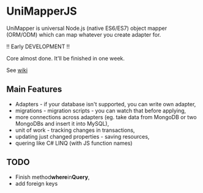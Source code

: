 # UniMapperJS
UniMapper is universal Node.js (native ES6/ES7) object mapper (ORM/ODM) which can map whatever you create adapter for.

!! Early DEVELOPMENT !!

Core almost done. It'll be finished in one week.

See [wiki](https://github.com/Hookyns/unimapperjs/wiki)


## Main Features
- Adapters - if your database isn't supported, you can write own adapter,
- migrations - migration scripts - you can watch that before applying,
- more connections across adapters (eg. take data from MongoDB or two MongoDBs and insert it into MySQL),
- unit of work - tracking changes in transactions,
- updating just changed properties - saving resources,
- quering like C# LINQ (with JS function names)


## TODO
- Finish method**where**in**Query**,
- add foreign keys

